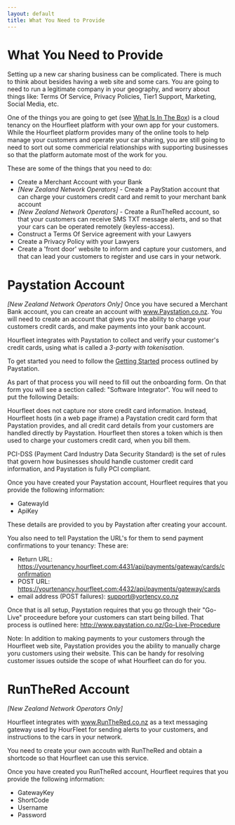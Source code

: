 ```yaml
---
layout: default
title: What You Need to Provide
---
```

# What You Need to Provide

Setting up a new car sharing business can be complicated. There is much to think about besides having a web site and some cars. 
You are going to need to run a legitimate company in your geography, and worry about things like: Terms Of Service, Privacy Policies, Tier1 Support, Marketing, Social Media, etc.

One of the things you are going to get (see [What Is In The Box](inthebox.html)) is a cloud tenancy on the Hourfleet platform with your own app for your customers. While the Hourfleet platform provides many of the online tools to help manage your customers and operate your car sharing, you are still going to need to sort out some commericial relationships with supporting businesses so that the platform automate most of the work for you.

These are some of the things that you need to do:

* Create a Merchant Account with your Bank
* *[New Zealand Network Operators]* - Create a PayStation account that can charge your customers credit card and remit to your merchant bank account
* *[New Zealand Network Operators]* - Create a RunTheRed account, so that your customers can receive SMS TXT message alerts, and so that your cars can be operated remotely (keyless-access).
* Construct a Terms Of Service agreement with your Lawyers
* Create a Privacy Policy with your Lawyers
* Create a 'front door' website to inform and capture your customers, and that can lead your customers to register and use cars in your network.



# Paystation Account
*[New Zealand Network Operators Only]*
Once you have secured a Merchant Bank account, you can create an account with www.Paystation.co.nz.
You will need to create an account that gives you the ability to charge your customers credit cards, and make payments into your bank account.

Hourfleet integrates with Paystation to collect and verify your customer's credit cards, using what is called a *3-party with tokenisation*. 

To get started you need to follow the [Getting Started](http://www.paystation.co.nz/how_to_get_started) process outlined by Paystation.

As part of that process you will need to fill out the onboarding form. On that form you will see a section called: "Software Integrator". You will need to put the following Details:

Hourfleet does not capture nor store credit card information. Instead, Hourfleet hosts (in a web page iframe) a Paystation credit card form that Paystation provides, and all credit card details from your customers are handled directly by Paystation. Hourfleet then stores a token which is then used to charge your customers credit card, when you bill them. 

PCI-DSS (Payment Card Industry Data Security Standard) is the set of rules that govern how businesses should handle customer credit card information, and Paystation is fully PCI compliant.

Once you have created your Paystation account, Hourfleet requires that you provide the following information:

* GatewayId
* ApiKey

These details are provided to you by Paystation after creating your account.

You also need to tell Paystation the URL's for them to send payment confirmations to your tenancy:
These are:

* Return URL: https://yourtenancy.hourfleet.com:4431/api/payments/gateway/cards/confirmation
* POST URL: https://yourtenancy.hourfleet.com:4432/api/payments/gateway/cards
* email address (POST failures): support@yortency.co.nz

Once that is all setup, Paystation requires that you go through their "Go-Live" proceedure before your customers can start being billed. That process is outlined here: http://www.paystation.co.nz/Go-Live-Procedure

Note: In addition to making payments to your customers through the Hourfleet web site, Paystation provides you the ability to manually charge yoru customers using their website. This can be handy for resolving customer issues outside the scope of what Hourfleet can do for you.

# RunTheRed Account
*[New Zealand Network Operators Only]*

Hourfleet integrates with www.RunTheRed.co.nz as a text messaging gateway used by HourFleet for sending alerts to your customers, and instructions to the cars in your network.

You need to create your own accoutn with RunTheRed and obtain a shortcode so that Hourfleet can use this service.

Once you have created you RunTheRed account, Hourfleet requires that you provide the following information:

* GatewayKey
* ShortCode
* Username
* Password
